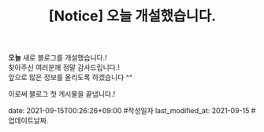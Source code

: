 ﻿---
title : "[Notice] 오늘 개설했습니다."
categories:
  - main
tags:
  - Notice

last_modified_at: 2021-9-03 #업데이트날짜.
#toc: true
#toc_label: "안녕하세요"
#toc_sticky: true 고정할것인지?
# other options
---


**오늘** 새로 블로그를 개설했습니다.!   
찾아주신 여러분께 정말 감사드립니다.!   
앞으로 많은 정보를 올리도록 하겠습니다 ^^   
   
이로써 블로그 첫 게시물을 끝냅니다.!

date: 2021-09-15T00:26:26+09:00 #작성일자
last_modified_at: 2021-09-15 #업데이트날짜.